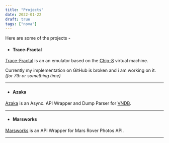 ```yaml
---
title: "Projects"
date: 2022-01-22
draft: true
tags: ["nova"]
---
```


Here are some of the projects -

- #### Trace-Fractal

[Trace-Fractal](https://github.com/mooncell07/Trace-Fractal) is an
an emulator based on the [Chip-8](https://en.wikipedia.org/wiki/CHIP-8) virtual machine.

Currently my implementation on GitHub is broken and i am working on it. *(for 7th or something time)*

----

- #### Azaka

[Azaka](https://github.com/mooncell07/Azaka) is an Async. API Wrapper and Dump Parser for 
[VNDB](https://vndb.org/).

----

- #### Marsworks

[Marsworks](https://github.com/mooncell07/Marsworks) is an API Wrapper for Mars Rover Photos API.

----
